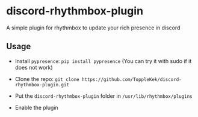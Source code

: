 # discord-rhythmbox-plugin
A simple plugin for rhythmbox to update your rich presence in discord

## Usage
- Install `pypresence`:
`pip install pypresence`
(You can try it with sudo if it does not work)

- Clone the repo:
`git clone https://github.com/ToppleKek/discord-rhythmbox-plugin.git`

- Put the `discord-rhythmbox-plugin` folder in `/usr/lib/rhythmbox/plugins`

- Enable the plugin
